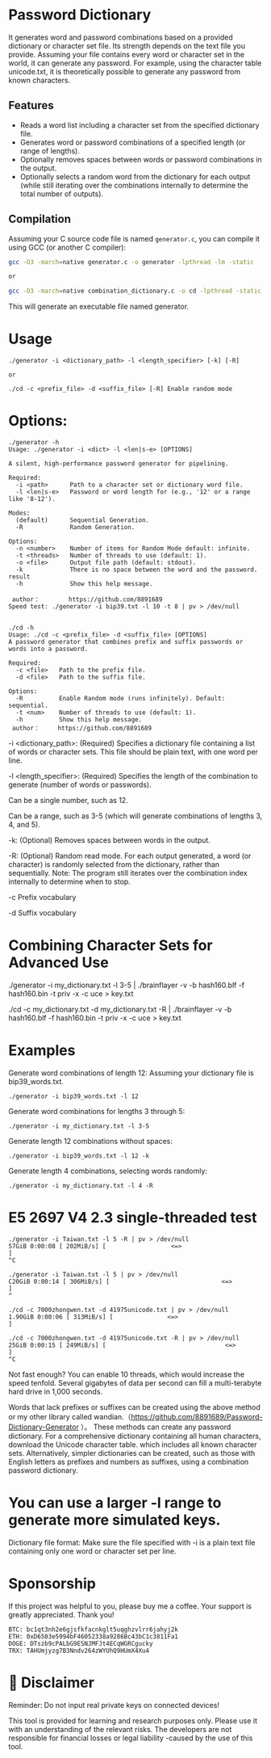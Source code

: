 # Password Dictionary

It generates word and password combinations based on a provided dictionary or character set file. Its strength depends on the text file you provide. Assuming your file contains every word or character set in the world, it can generate any password. For example, using the character table unicode.txt, it is theoretically possible to generate any password from known characters.

## Features

*   Reads a word list including a character set from the specified dictionary file.
*   Generates word or password combinations of a specified length (or range of lengths).
*   Optionally removes spaces between words or password combinations in the output.
*   Optionally selects a random word from the dictionary for each output (while still iterating over the combinations internally to determine the total number of outputs).

## Compilation

Assuming your C source code file is named `generator.c`, you can compile it using GCC (or another C compiler):

```bash
gcc -O3 -march=native generator.c -o generator -lpthread -lm -static

or

gcc -O3 -march=native combination_dictionary.c -o cd -lpthread -static

```

This will generate an executable file named generator.

# Usage
```
./generator -i <dictionary_path> -l <length_specifier> [-k] [-R]

or

./cd -c <prefix_file> -d <suffix_file> [-R] Enable random mode
```

# Options:
```
./generator -h
Usage: ./generator -i <dict> -l <len|s-e> [OPTIONS]

A silent, high-performance password generator for pipelining.

Required:
  -i <path>      Path to a character set or dictionary word file.
  -l <len|s-e>   Password or word length for (e.g., '12' or a range like '8-12').

Modes:
  (default)      Sequential Generation.
  -R             Random Generation.

Options:
  -n <number>    Number of items for Random Mode default: infinite.
  -t <threads>   Number of threads to use (default: 1).
  -o <file>      Output file path (default: stdout).
  -k             There is no space between the word and the password. result
  -h             Show this help message.

 author：        https://github.com/8891689
Speed test: ./generator -i bip39.txt -l 10 -t 8 | pv > /dev/null
```
```

./cd -h
Usage: ./cd -c <prefix_file> -d <suffix_file> [OPTIONS]
A password generator that combines prefix and suffix passwords or words into a password.

Required:
  -c <file>   Path to the prefix file.
  -d <file>   Path to the suffix file.

Options:
  -R          Enable Random mode (runs infinitely). Default: sequential.
  -t <num>    Number of threads to use (default: 1).
  -h          Show this help message.
 author：     https://github.com/8891689
```


-i <dictionary_path>: (Required) Specifies a dictionary file containing a list of words or character sets. This file should be plain text, with one word per line.

-l <length_specifier>: (Required) Specifies the length of the combination to generate (number of words or passwords).

Can be a single number, such as 12.

Can be a range, such as 3-5 (which will generate combinations of lengths 3, 4, and 5).

-k: (Optional) Removes spaces between words in the output.

-R: (Optional) Random read mode. For each output generated, a word (or character) is randomly selected from the dictionary, rather than sequentially. Note: The program still iterates over the combination index internally to determine when to stop.

-c Prefix vocabulary

-d Suffix vocabulary

# Combining Character Sets for Advanced Use 

./generator -i my_dictionary.txt -l 3-5 | ./brainflayer -v -b hash160.blf -f hash160.bin -t priv -x -c uce > key.txt

./cd -c my_dictionary.txt -d my_dictionary.txt -R | ./brainflayer -v -b hash160.blf -f hash160.bin -t priv -x -c uce > key.txt

# Examples

Generate word combinations of length 12:
Assuming your dictionary file is bip39_words.txt.
```
./generator -i bip39_words.txt -l 12
```

Generate word combinations for lengths 3 through 5:
```
./generator -i my_dictionary.txt -l 3-5
```

Generate length 12 combinations without spaces:
```
./generator -i bip39_words.txt -l 12 -k
```


Generate length 4 combinations, selecting words randomly:
```
./generator -i my_dictionary.txt -l 4 -R
```

# E5 2697 V4 2.3 single-threaded test

```
./generator -i Taiwan.txt -l 5 -R | pv > /dev/null
57GiB 0:00:08 [ 202MiB/s] [                  <=>                                                                                               ]
^C

./generator -i Taiwan.txt -l 5 | pv > /dev/null
C20GiB 0:00:14 [ 306MiB/s] [                               <=>                                                                                  ]
^

./cd -c 7000zhongwen.txt -d 41975unicode.txt | pv > /dev/null
1.90GiB 0:00:06 [ 313MiB/s] [               <=>                                                                                                  ]

./cd -c 7000zhongwen.txt -d 41975unicode.txt -R | pv > /dev/null
25GiB 0:00:15 [ 249MiB/s] [                                 <=>                                                                                ]
^C

```
Not fast enough? You can enable 10 threads, which would increase the speed tenfold. Several gigabytes of data per second can fill a multi-terabyte hard drive in 1,000 seconds.


Words that lack prefixes or suffixes can be created using the above method or my other library called wandian.（https://github.com/8891689/Password-Dictionary-Generator ）。
These methods can create any password dictionary. For a comprehensive dictionary containing all human characters, download the Unicode character table. which includes all known character sets. Alternatively, simpler dictionaries can be created, such as those with English letters as prefixes and numbers as suffixes, using a combination password dictionary.


# You can use a larger -l range to generate more simulated keys.

Dictionary file format: Make sure the file specified with -i is a plain text file containing only one word or character set per line.

# Sponsorship
If this project was helpful to you, please buy me a coffee. Your support is greatly appreciated. Thank you!
```
BTC: bc1qt3nh2e6gjsfkfacnkglt5uqghzvlrr6jahyj2k
ETH: 0xD6503e5994bF46052338a9286Bc43bC1c3811Fa1
DOGE: DTszb9cPALbG9ESNJMFJt4ECqWGRCgucky
TRX: TAHUmjyzg7B3Nndv264zWYUhQ9HUmX4Xu4
```

# 📜 Disclaimer
Reminder: Do not input real private keys on connected devices!

This tool is provided for learning and research purposes only. Please use it with an understanding of the relevant risks. The developers are not responsible for financial losses or legal liability -caused by the use of this tool.

